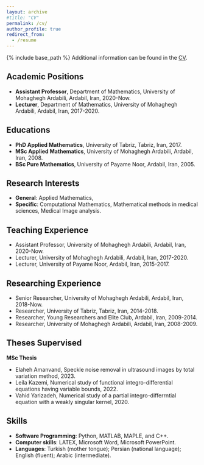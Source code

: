 ```yaml
---
layout: archive
#title: "CV"
permalink: /cv/
author_profile: true
redirect_from:
  - /resume
---
```


{% include base_path %}
Additional information can be found in the [CV](http://abazari.github.io/files/CV-RezaAbazari.pdf).

## Academic Positions
* **Assistant Professor**, Department of Mathematics, University of Mohaghegh Ardabili, Ardabil, Iran, 2020-Now.
* **Lecturer**, Department of Mathematics, University of Mohaghegh Ardabili, Ardabil, Iran, 2017-2020.

## Educations
* **PhD Applied Mathematics**, University of Tabriz, Tabriz, Iran, 2017.
* **MSc Applied Mathematics**, University of Mohaghegh Ardabili, Ardabil, Iran, 2008.
* **BSc Pure Mathematics**, University of Payame Noor, Ardabil, Iran, 2005.
  
## Research Interests
* **General**:  Applied Mathematics,
* **Specific**: Computational Mathematics, Mathematical methods in medical sciences, Medical Image analysis.
  
## Teaching Experience
* Assistant Professor, University of Mohaghegh Ardabili, Ardabil, Iran, 2020-Now.
* Lecturer, University of Mohaghegh Ardabili, Ardabil, Iran, 2017-2020.
* Lecturer, University of Payame Noor, Ardabil, Iran, 2015-2017.
  
## Researching Experience
* Senior Researcher, University of Mohaghegh Ardabili, Ardabil, Iran, 2018-Now.
* Researcher, University of Tabriz, Tabriz, Iran, 2014-2018.
* Researcher, Young Researchers and Elite Club, Ardabil, Iran, 2009-2014.
* Researcher, University of Mohaghegh Ardabili, Ardabil, Iran, 2008-2009.

## Theses Supervised
**MSc Thesis**
   * Elaheh Amanvand, Speckle noise removal in ultrasound images by total variation method, 2023.
   * Leila Kazemi, Numerical study of functional integro-differential equations having variable
bounds, 2022.
   * Vahid Yarizadeh, Numerical study of a partial integro-differrntial equation with a weakly
singular kernel, 2020.

## Skills
* **Software Programming**: Python, MATLAB, MAPLE, and C++.
* **Computer skills**: LATEX, Microsoft Word, Microsoft PowerPoint.
* **Languages**: Turkish (mother tongue); Persian (national language); English (fluent); Arabic (intermediate).
